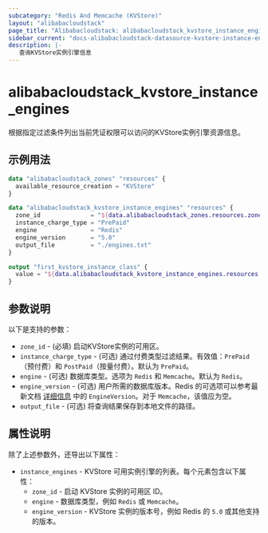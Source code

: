 ```yaml
---
subcategory: "Redis And Memcache (KVStore)"
layout: "alibabacloudstack"
page_title: "Alibabacloudstack: alibabacloudstack_kvstore_instance_engines"
sidebar_current: "docs-alibabacloudstack-datasource-kvstore-instance-engines"
description: |-
   查询KVStore实例引擎信息
---
```


# alibabacloudstack_kvstore_instance_engines

根据指定过滤条件列出当前凭证权限可以访问的KVStore实例引擎资源信息。

## 示例用法

```tf
data "alibabacloudstack_zones" "resources" {
  available_resource_creation = "KVStore"
}

data "alibabacloudstack_kvstore_instance_engines" "resources" {
  zone_id              = "${data.alibabacloudstack_zones.resources.zones.0.id}"
  instance_charge_type = "PrePaid"
  engine               = "Redis"
  engine_version       = "5.0"
  output_file          = "./engines.txt"
}

output "first_kvstore_instance_class" {
  value = "${data.alibabacloudstack_kvstore_instance_engines.resources.instance_engines.0.engine}"
}
```

## 参数说明

以下是支持的参数：

* `zone_id` - (必填) 启动KVStore实例的可用区。
* `instance_charge_type` - (可选) 通过付费类型过滤结果。有效值：`PrePaid`（预付费）和 `PostPaid`（按量付费）。默认为 `PrePaid`。
* `engine` - (可选) 数据库类型。选项为 `Redis` 和 `Memcache`。默认为 `Redis`。
* `engine_version` - (可选) 用户所需的数据库版本。Redis 的可选项可以参考最新文档 [详细信息](https://www.alibabacloud.com/help/doc-detail/60873.htm) 中的 `EngineVersion`。对于 `Memcache`，该值应为空。
* `output_file` - (可选) 将查询结果保存到本地文件的路径。

## 属性说明

除了上述参数外，还导出以下属性：

* `instance_engines` - KVStore 可用实例引擎的列表。每个元素包含以下属性：
    * `zone_id` - 启动 KVStore 实例的可用区 ID。
    * `engine` - 数据库类型，例如 `Redis` 或 `Memcache`。
    * `engine_version` - KVStore 实例的版本号，例如 Redis 的 `5.0` 或其他支持的版本。